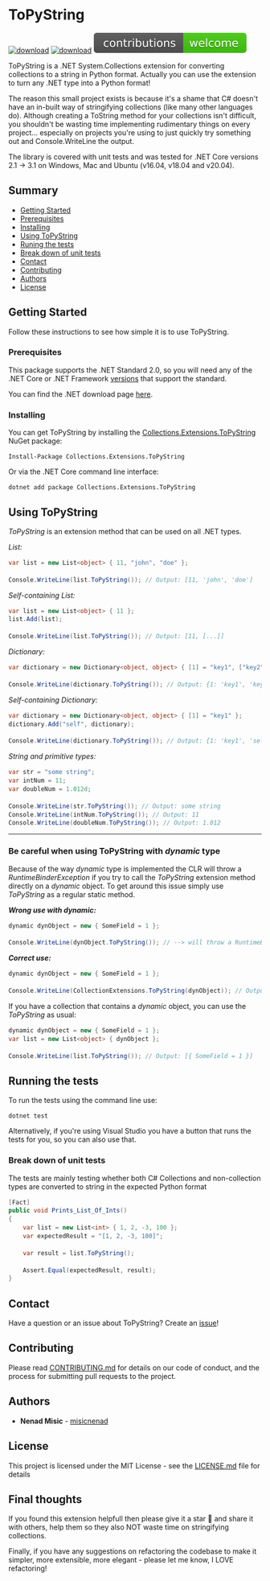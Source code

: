 # ToPyString

<a href="https://www.nuget.org/packages/Collections.Extensions.ToPyString" target="_blank"><img src="https://img.shields.io/nuget/v/Collections.Extensions.ToPyString?logo=nuget" alt="download" /></a>
<a href="https://opensource.org/licenses/MIT" target="_blank"><img src="https://img.shields.io/github/license/misicnenad/topystring?color=yellow" alt="download" /></a>
<a href="https://github.com/misicnenad/topystring/issues" target="_blank"><img src="assets/contributions.svg" alt="contributions" /></a>

ToPyString is a .NET System.Collections extension for converting collections to a string in Python format. Actually you can use the extension to turn any .NET type into a Python format!

The reason this small project exists is because it's a shame that C# doesn't have an in-built way of stringifying collections (like many other languages do). Although creating a ToString method for your collections isn't difficult, you shouldn't be wasting time implementing rudimentary things on every project... especially on projects you're using to just quickly try something out and Console.WriteLine the output.

The library is covered with unit tests and was tested for .NET Core versions 2.1 -> 3.1 on Windows, Mac and Ubuntu (v16.04, v18.04 and v20.04).

## Summary

- [Getting Started](#getting-started)
- [Prerequisites](#prerequisites)
- [Installing](#installing)
- [Using ToPyString](#using-topystring)
- [Runing the tests](#running-the-tests)
- [Break down of unit tests](#break-down-of-unit-tests)
- [Contact](#contact)
- [Contributing](#contributing)
- [Authors](#authors)
- [License](#license)

## Getting Started

Follow these instructions to see how simple it is to use ToPyString.

### Prerequisites

This package supports the .NET Standard 2.0, so you will need any of the .NET Core or .NET Framework [versions](https://docs.microsoft.com/en-us/dotnet/standard/net-standard#net-implementation-support) that support the standard.

You can find the .NET download page [here](https://dotnet.microsoft.com/download).

### Installing

You can get ToPyString by installing the [Collections.Extensions.ToPyString](https://www.nuget.org/packages/Collections.Extensions.ToPyString) NuGet package:

```
Install-Package Collections.Extensions.ToPyString
```

Or via the .NET Core command line interface:

```
dotnet add package Collections.Extensions.ToPyString
```

## Using ToPyString

_ToPyString_ is an extension method that can be used on all .NET types.

_List:_

```csharp
var list = new List<object> { 11, "john", "doe" };

Console.WriteLine(list.ToPyString()); // Output: [11, 'john', 'doe']
```

_Self-containing List:_

```csharp
var list = new List<object> { 11 };
list.Add(list);

Console.WriteLine(list.ToPyString()); // Output: [11, [...]]
```

_Dictionary:_

```csharp
var dictionary = new Dictionary<object, object> { [1] = "key1", ["key2"] = 2, [new object()] = null };

Console.WriteLine(dictionary.ToPyString()); // Output: {1: 'key1', 'key2': 2, System.Object: null}
```

_Self-containing Dictionary:_

```csharp
var dictionary = new Dictionary<object, object> { [1] = "key1" };
dictionary.Add("self", dictionary);

Console.WriteLine(dictionary.ToPyString()); // Output: {1: 'key1', 'self': {...}}
```

_String and primitive types:_

```csharp
var str = "some string";
var intNum = 11;
var doubleNum = 1.012d;

Console.WriteLine(str.ToPyString()); // Output: some string
Console.WriteLine(intNum.ToPyString()); // Output: 11
Console.WriteLine(doubleNum.ToPyString()); // Output: 1.012
```
---

### Be careful when using ToPyString with _dynamic_ type

Because of the way _dynamic_ type is implemented the CLR will throw a _RuntimeBinderException_ if you try to call the _ToPyString_ extension method directly on a _dynamic_ object. To get around this issue simply use _ToPyString_ as a regular static method.

**_Wrong use with _dynamic_:_**

```csharp
dynamic dynObject = new { SomeField = 1 };

Console.WriteLine(dynObject.ToPyString()); // --> will throw a RuntimeBinderException
```

**_Correct use:_**

```csharp
dynamic dynObject = new { SomeField = 1 };

Console.WriteLine(CollectionExtensions.ToPyString(dynObject)); // Output: { SomeField = 1 }
```

If you have a collection that contains a _dynamic_ object, you can use the _ToPyString_ as usual:

```csharp
dynamic dynObject = new { SomeField = 1 };
var list = new List<object> { dynObject };

Console.WriteLine(list.ToPyString()); // Output: [{ SomeField = 1 }]
```

## Running the tests

To run the tests using the command line use:

```
dotnet test
```

Alternatively, if you're using Visual Studio you have a button that runs the tests for you, so you can also use that.

### Break down of unit tests

The tests are mainly testing whether both C# Collections and non-collection types are converted to string in the expected Python format

```csharp
[Fact]
public void Prints_List_Of_Ints()
{
    var list = new List<int> { 1, 2, -3, 100 };
    var expectedResult = "[1, 2, -3, 100]";

    var result = list.ToPyString();

    Assert.Equal(expectedResult, result);
}
```

## Contact

Have a question or an issue about ToPyString? Create an [issue](https://github.com/misicnenad/topystring/issues/new)!

## Contributing

Please read [CONTRIBUTING.md](CONTRIBUTING.md) for details on our code of conduct, and the process for submitting pull requests to the project.

## Authors

- **Nenad Misic** - [misicnenad](https://github.com/misicnenad)

## License

This project is licensed under the MIT License - see the [LICENSE.md](LICENSE.md) file for details

## Final thoughts

If you found this extension helpfull then please give it a star 🌟 and share it with others, help them so they also NOT waste time on stringifying collections.

Finally, if you have any suggestions on refactoring the codebase to make it simpler, more extensible, more elegant - please let me know, I LOVE refactoring! 
